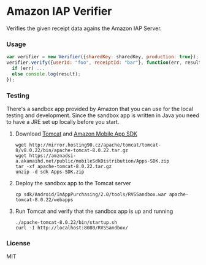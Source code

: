 # Amazon IAP Verifier

Verifies the given receipt data agains the Amazon IAP Server.

### Usage

```javascript
var verifier = new Verifier({sharedKey: sharedKey, production: true});
verifier.verify({userId: "foo", receiptId: "bar"}, function(err, result) {
  if (err) ...
  else console.log(result);
});
```

### Testing

There's a sandbox app provided by Amazon that you can use for the local testing and development. Since the sandbox app is written in Java you need to have a JRE set up locally before you start.

1. Download [Tomcat](http://tomcat.apache.org/) and [Amazon Mobile App SDK](https://developer.amazon.com/public/resources/development-tools/sdk)

    ```
    wget http://mirror.hosting90.cz/apache/tomcat/tomcat-8/v8.0.22/bin/apache-tomcat-8.0.22.tar.gz
    wget https://amznadsi-a.akamaihd.net/public/mobileSdkDistribution/Apps-SDK.zip
    tar -xf apache-tomcat-8.0.22.tar.gz
    unzip -d sdk Apps-SDK.zip
    ```
    
2. Deploy the sandbox app to the Tomcat server 

    ```
    cp sdk/Android/InAppPurchasing/2.0/tools/RVSSandbox.war apache-tomcat-8.0.22/webapps
    ```

3. Run Tomcat and verify that the sandbox app is up and running
   
    ```
    ./apache-tomcat-8.0.22/bin/startup.sh
    curl -I http://localhost:8080/RVSSandbox/
    ```
  

### License

MIT
